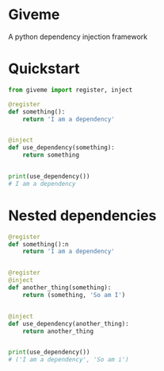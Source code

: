# Giveme 
A python dependency injection framework

# Quickstart

```python
from giveme import register, inject

@register
def something():
    return 'I am a dependency'


@inject
def use_dependency(something):
    return something


print(use_dependency())
# I am a dependency
```

# Nested dependencies

```python
@register
def something():n
    return 'I am a dependency'


@register
@inject
def another_thing(something):
    return (something, 'So am I')


@inject
def use_dependency(another_thing):
    return another_thing


print(use_dependency())
# ('I am a dependency', 'So am i')
```	



